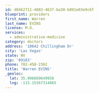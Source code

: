 ```yaml
---
id: d8462711-4883-4637-ba30-b891e03e9c6f
blueprint: providers
first_name: Warren
last_name: EVINS
license: M.D.
services:
  - administrative-medicine
category: doctors
address: '10642 Chillingham Dr'
city: 'Las Vegas'
state: NV
zip: '89183'
phone: 702-458-2362
title: 'Warren EVINS'
_geoloc:
  lat: 35.996669649958
  lng: -115.15567314865
---
```

